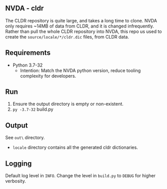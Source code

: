 ## NVDA - cldr

The CLDR repository is quite large, and takes a long time to clone.
NVDA only requires ~14MB of data from CLDR, and it is changed infrequently.
Rather than pull the whole CLDR repository into NVDA, this repo us used to create
the `source/locale/*/cldr.dic` files, from CLDR data.


## Requirements
- Python 3.7-32
  - Intention: Match the NVDA python version, reduce tooling complexity for developers. 

## Run
1. Ensure the output directory is empty or non-existent.
1. `py -3.7-32` build.py

## Output
See `out\` directory.
- `locale` directory contains all the generated cldr dictionaries.

## Logging
Default log level in `INFO`.
Change the level in `build.py` to `DEBUG` for higher verbosity.
